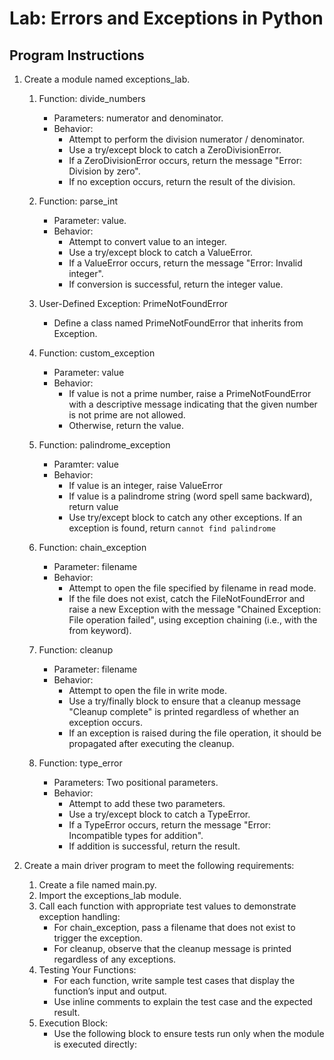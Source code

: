 

# Lab: Errors and Exceptions in Python

## Program Instructions
1. Create a module named exceptions_lab.
     1. Function: divide_numbers
          * Parameters: numerator and denominator.
          * Behavior:
               * Attempt to perform the division numerator / denominator.
               * Use a try/except block to catch a ZeroDivisionError.
               * If a ZeroDivisionError occurs, return the message "Error: Division by zero".
               * If no exception occurs, return the result of the division.

     2. Function: parse_int
          * Parameter: value.
          * Behavior:
               * Attempt to convert value to an integer.
               * Use a try/except block to catch a ValueError.
               * If a ValueError occurs, return the message "Error: Invalid integer".
               * If conversion is successful, return the integer value.

     3. User-Defined Exception: PrimeNotFoundError
          * Define a class named PrimeNotFoundError that inherits from Exception.
          
     4. Function: custom_exception
          * Parameter: value
          * Behavior:
               * If value is not a prime number, raise a PrimeNotFoundError with a descriptive message indicating that the given number is not prime are not allowed.
               * Otherwise, return the value.

     5. Function: palindrome_exception
          * Paramter: value
          * Behavior:
               * If value is an integer, raise ValueError
               * If value is a palindrome string (word spell same backward), return value
               * Use try/except block to catch any other exceptions. If an exception is found, return `cannot find palindrome` 
     
     6. Function: chain_exception
          * Parameter: filename
          * Behavior:
               * Attempt to open the file specified by filename in read mode.
               * If the file does not exist, catch the FileNotFoundError and raise a new Exception with the message "Chained Exception: File operation failed", using exception chaining (i.e., with the from keyword).

     7. Function: cleanup
          * Parameter: filename
          * Behavior:
               * Attempt to open the file in write mode.
               * Use a try/finally block to ensure that a cleanup message "Cleanup complete" is printed regardless of whether an exception occurs.
               * If an exception is raised during the file operation, it should be propagated after executing the cleanup.

     8. Function: type_error
          * Parameters: Two positional parameters.
          * Behavior:
               * Attempt to add these two parameters.
               * Use a try/except block to catch a TypeError.
               * If a TypeError occurs, return the message "Error: Incompatible types for addition".
               * If addition is successful, return the result.


2. Create a main driver program to meet the following requirements:
     1. Create a file named main.py.
     2. Import the exceptions_lab module.
     3. Call each function with appropriate test values to demonstrate exception handling:
          * For chain_exception, pass a filename that does not exist to trigger the exception.
          * For cleanup, observe that the cleanup message is printed regardless of any exceptions.
     4. Testing Your Functions:
          * For each function, write sample test cases that display the function’s input and output.
          * Use inline comments to explain the test case and the expected result.
     5. Execution Block:
          * Use the following block to ensure tests run only when the module is executed directly:

